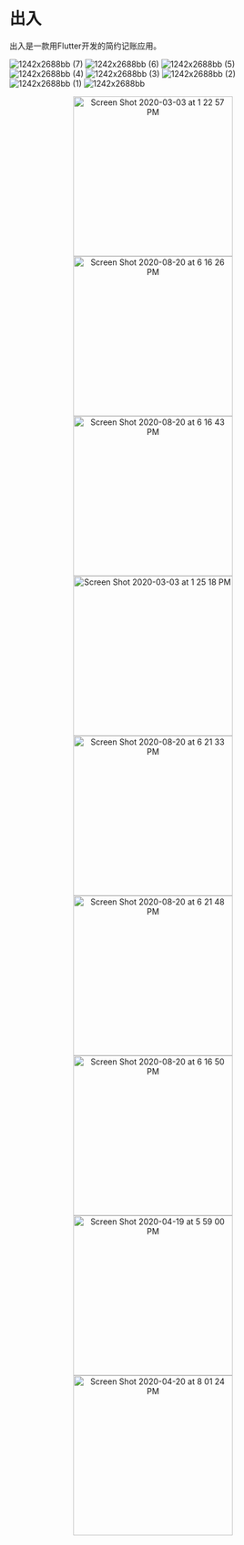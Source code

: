 # 出入

出入是一款用Flutter开发的简约记账应用。

![1242x2688bb (7)](https://user-images.githubusercontent.com/7277662/108801611-0ca3f200-754b-11eb-8688-65562559e7cd.png)
![1242x2688bb (6)](https://user-images.githubusercontent.com/7277662/108801614-0e6db580-754b-11eb-84f7-b69e38885073.png)
![1242x2688bb (5)](https://user-images.githubusercontent.com/7277662/108801616-0f064c00-754b-11eb-912d-ee91bc009da9.png)
![1242x2688bb (4)](https://user-images.githubusercontent.com/7277662/108801619-10377900-754b-11eb-959e-e0443f38d370.png)
![1242x2688bb (3)](https://user-images.githubusercontent.com/7277662/108801620-10377900-754b-11eb-8b30-95e3a2b238db.png)
![1242x2688bb (2)](https://user-images.githubusercontent.com/7277662/108801621-10d00f80-754b-11eb-8cbe-0c6786c44616.png)
![1242x2688bb (1)](https://user-images.githubusercontent.com/7277662/108801622-1168a600-754b-11eb-933d-6ebfa037783a.png)
![1242x2688bb](https://user-images.githubusercontent.com/7277662/108801624-1168a600-754b-11eb-8145-0f773674076d.png)

<p align="center">
  <img width="280" alt="Screen Shot 2020-03-03 at 1 22 57 PM" src="https://user-images.githubusercontent.com/7277662/108801611-0ca3f200-754b-11eb-8688-65562559e7cd.png"> 
  <img width="280" alt="Screen Shot 2020-08-20 at 6 16 26 PM" src="https://user-images.githubusercontent.com/7277662/108801614-0e6db580-754b-11eb-84f7-b69e38885073.png">
<img width="280" alt="Screen Shot 2020-08-20 at 6 16 43 PM" src="https://user-images.githubusercontent.com/7277662/108801616-0f064c00-754b-11eb-912d-ee91bc009da9.png">
  <img width="280" alt="Screen Shot 2020-03-03 at 1 25 18 PM" src="https://user-images.githubusercontent.com/7277662/108801619-10377900-754b-11eb-959e-e0443f38d370.png">
<img width="280" alt="Screen Shot 2020-08-20 at 6 21 33 PM" src="https://user-images.githubusercontent.com/7277662/90866315-8e228980-e348-11ea-9df3-35cbcdc71e26.png">
<img width="280" alt="Screen Shot 2020-08-20 at 6 21 48 PM" src="https://user-images.githubusercontent.com/7277662/108801620-10377900-754b-11eb-8b30-95e3a2b238db.png">
<img width="280" alt="Screen Shot 2020-08-20 at 6 16 50 PM" src="https://user-images.githubusercontent.com/7277662/108801621-10d00f80-754b-11eb-8cbe-0c6786c44616.png">
<img width="280" alt="Screen Shot 2020-04-19 at 5 59 00 PM" src="https://user-images.githubusercontent.com/7277662/108801622-1168a600-754b-11eb-933d-6ebfa037783a.png">
<img width="280" alt="Screen Shot 2020-04-20 at 8 01 24 PM" src="https://user-images.githubusercontent.com/7277662/108801624-1168a600-754b-11eb-8145-0f773674076d.png">
</p>

